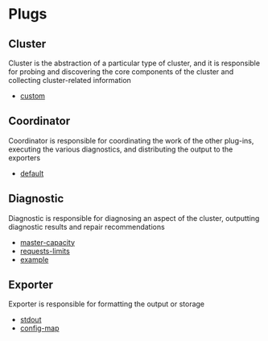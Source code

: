 # Plugs
## Cluster
Cluster is the abstraction of a particular type of cluster, and it is responsible for probing and discovering the core components of the cluster and collecting cluster-related information
* [custom](./cluster/custom/README.md)
## Coordinator
Coordinator is responsible for coordinating the work of the other plug-ins, executing the various diagnostics, and distributing the output to the exporters
* [default](./coordinate/basic/README.md)
## Diagnostic
Diagnostic is responsible for diagnosing an aspect of the cluster, outputting diagnostic results and repair recommendations
* [master-capacity](./diagnose/master/capacity/README.md)  
* [requests-limits](./diagnose/resource/workload/requestslimits/README.md)
* [example](./diagnose/other/example/README.md) 
## Exporter
Exporter is responsible for formatting the output or
storage
* [stdout](./export/stdout/README.md) 
* [config-map](./export/configmap/README.md) 

